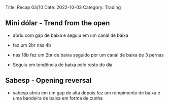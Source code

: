 Title: Recap 03/10
Date: 2022-10-03
Category: Trading

## Mini dólar - Trend from the open

* abriu com gap de baixa  e seguiu em  um canal de baixa

* fez um 2br nas 4b

* nas 18b fez um 2br de baixa seguido por um canal de baixa de 3 pernas

* Seguiu em tendência de baixa pelo resto do dia

## Sabesp - Opening reversal

* sabesp abriu em um gap de alta depois fez um rompimento de baixa e uma bandeira de baixa em forma de cunha
